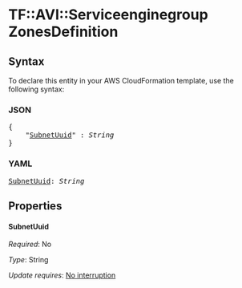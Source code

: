 # TF::AVI::Serviceenginegroup ZonesDefinition

## Syntax

To declare this entity in your AWS CloudFormation template, use the following syntax:

### JSON

<pre>
{
    "<a href="#subnetuuid" title="SubnetUuid">SubnetUuid</a>" : <i>String</i>
}
</pre>

### YAML

<pre>
<a href="#subnetuuid" title="SubnetUuid">SubnetUuid</a>: <i>String</i>
</pre>

## Properties

#### SubnetUuid

_Required_: No

_Type_: String

_Update requires_: [No interruption](https://docs.aws.amazon.com/AWSCloudFormation/latest/UserGuide/using-cfn-updating-stacks-update-behaviors.html#update-no-interrupt)

